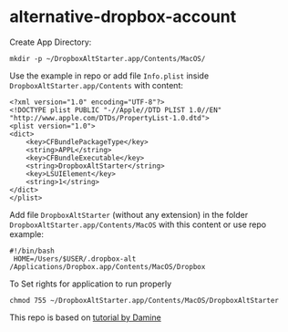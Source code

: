 # alternative-dropbox-account

Create App Directory:

```
mkdir -p ~/DropboxAltStarter.app/Contents/MacOS/
```

Use the example in repo or add file  `Info.plist` inside `DropboxAltStarter.app/Contents` with content:

```
<?xml version="1.0" encoding="UTF-8"?>
<!DOCTYPE plist PUBLIC "-//Apple//DTD PLIST 1.0//EN" "http://www.apple.com/DTDs/PropertyList-1.0.dtd">
<plist version="1.0">
<dict>
    <key>CFBundlePackageType</key>
    <string>APPL</string>
    <key>CFBundleExecutable</key>
    <string>DropboxAltStarter</string>
    <key>LSUIElement</key>
    <string>1</string>
</dict>
</plist>
```

Add file `DropboxAltStarter` (without any extension) in the folder `DropboxAltStarter.app/Contents/MacOS` with this content or use repo example:

```
#!/bin/bash
 HOME=/Users/$USER/.dropbox-alt /Applications/Dropbox.app/Contents/MacOS/Dropbox
 ```

To
Set rights for application to run properly

```
chmod 755 ~/DropboxAltStarter.app/Contents/MacOS/DropboxAltStarter
```


This repo is based on [tutorial by Damine](https://www.maketecheasier.com/run-multiple-dropbox-accounts-in-mac-and-linux/)
